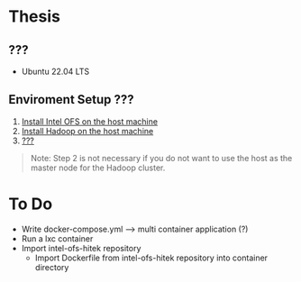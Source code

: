 # Thesis

## ???
* Ubuntu 22.04 LTS

## Enviroment Setup ???
1) [Install Intel OFS on the host machine](intel_OFS/README.md)
2) [Install Hadoop on the host machine](hadoop/README.md)
3) [???](container/README.md)

> Note: Step 2 is not necessary if you do not want to use the host as the master node for the Hadoop cluster.

# To Do
* Write docker-compose.yml --> multi container application (?)
* Run a lxc container
* Import intel-ofs-hitek repository 
    * Import Dockerfile from intel-ofs-hitek repository into container directory
